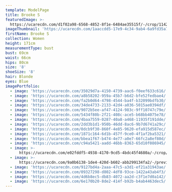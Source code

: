 ```yaml
---
template: ModelPage
title: Brooke S
featuredImage: >-
  https://ucarecdn.com/d1f02a98-6568-4852-8f1e-6484ae35515f/-/crop/1142x502/0,294/-/preview/
imageThumbnail: 'https://ucarecdn.com/1aaccdd5-17e9-4c34-9ab4-6a9fd35a7ec9/'
firstName: Brooke S
collection: Women
height: 171cm
measurementType: bust
bust: 69cm
waist: 66cm
hips: 80cm
size: '8'
shoeSize: '8'
hair: Blonde
eyes: Blue
imagePortfolio:
  - image: 'https://ucarecdn.com/35029d7a-4150-4739-aac6-f0eef633c616/'
  - image: 'https://ucarecdn.com/a8b58202-959a-45b7-b6d2-bfe52fedbae4/'
  - image: 'https://ucarecdn.com/fa2b0d64-4798-4544-ba4f-b32099bdfb30/'
  - image: 'https://ucarecdn.com/34de4733-2133-42d4-a036-5015ae0394df/'
  - image: 'https://ucarecdn.com/9072b5ee-af47-4124-983c-9ff10747c79e/'
  - image: 'https://ucarecdn.com/5434f80b-2f21-408c-ace5-b68bb4075e78/'
  - image: 'https://ucarecdn.com/4baa7559-0287-40a8-a468-11935f191dde/'
  - image: 'https://ucarecdn.com/2dd3b1d1-950b-46dd-8ac6-9b7d6741a29c/'
  - image: 'https://ucarecdn.com/0dcb9f30-860f-4e85-9620-efa915d587ec/'
  - image: 'https://ucarecdn.com/1871c164-6d1b-457f-9ce0-4f1af2ba5321/'
  - image: 'https://ucarecdn.com/bbea1f67-b474-4e77-a0e7-66fc2a8ef80d/'
  - image: 'https://ucarecdn.com/c94a5421-aadd-46bb-8363-65d10f086945/'
  - image: >-
      https://ucarecdn.com/e02fddf5-4938-4170-9cd5-4bdc45f4680a/-/crop/1632x1474/0,0/-/preview/
  - image: >-
      https://ucarecdn.com/9a0b6138-1de4-420d-b602-abb299134fa2/-/preview/-/rotate/270/
  - image: 'https://ucarecdn.com/9127bd4a-2aaa-47c5-a3d1-ef21a31943ae/'
  - image: 'https://ucarecdn.com/09327298-d802-4df8-93ce-1422a43ab4f3/'
  - image: 'https://ucarecdn.com/4d6b8ec5-db83-4072-aa2d-c3f1e7d0a142/'
  - image: 'https://ucarecdn.com/6e170b20-8de2-414f-b92b-b4ab4463dec5/'
---
```


